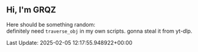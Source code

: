 ## Hi, I'm GRQZ
Here should be something random:  
definitely need `traverse_obj` in my own scripts. gonna steal it from yt-dlp.


Last Update: 2025-02-05 12:17:55.948922+00:00
